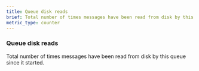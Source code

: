 ```yaml
---
title: Queue disk reads
brief: Total number of times messages have been read from disk by this queue since it started.
metric_type: counter
---
```

### Queue disk reads

Total number of times messages have been read from disk by this queue since it started.
